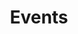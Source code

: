 ---
title: Events
content_blocks:
  - _bookshop_name: page-heading
    title: Nos évènements
    description: I show only my best works built completely with passion, simplicity, and creativity!
  - _bookshop_name: events-list
    show_events: true
---